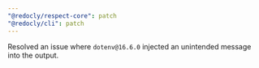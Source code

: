 ```yaml
---
"@redocly/respect-core": patch
"@redocly/cli": patch
---
```


Resolved an issue where `dotenv@16.6.0` injected an unintended message into the output.
